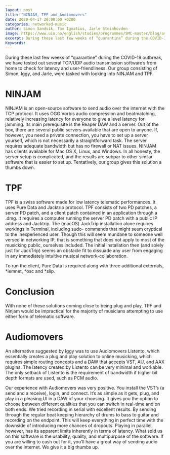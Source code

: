 ```yaml
---
layout: post
title: "NINJAM, TPF and Audiomovers"
date: 2020-04-17 20:00:00 +0200
categories: networked-music
author: Simon Sandvik, Tom Ignatius, Jarle Steinhovden
image: https://www.uio.no/english/studies/programmes/SMC-master/blog/assets/image/2020_04_17_simosa_ninjam.png
excerpt: During these last few weeks of “quarantine” during the COVID-19 outbreak, we have tested out several TCP/UDP audio transmission software’s from home to check for latency and user-friendliness. Our group consisting of Simon, Iggy, and Jarle, were tasked with looking into NINJAM and TPF.
Keywords: 
--- 
```


During these last few weeks of “quarantine” during the COVID-19 outbreak, we have tested out several TCP/UDP audio transmission software’s from home to check for latency and user-friendliness. Our group consisting of Simon, Iggy, and Jarle, were tasked with looking into NINJAM and TPF.


# NINJAM
NINJAM is an open-source software to send audio over the internet with the TCP protocol. It uses OGG Vorbis audio compression and beatmatching, relatively increasing latency for everyone to give a level latency for jamming. Its main prerequisite is the Reaper DAW and a server. Out of the box, there are several public servers available that are open to anyone. If, however, you need a private connection, you have to set up a server yourself, which is not necessarily a straightforward task. The server requires adequate bandwidth but has no firewall or NAT issues. NINJAM has clients available for Mac OS X, Linux, and Windows.
In all honesty, the server setup is complicated, and the results are subpar to other similar software that is easier to set up. Tentatively, our group gives this solution a thumbs down.


# TPF
TPF is a swiss software made for low latency telematic performances. It uses Pure Data and Jacktrip protocol. TPF consists of two PD patches, a server PD patch, and a client patch contained in an application through a .dmg. It requires a computer running the server PD patch with a public IP address and Jacktrip. The (macOS) JackTrip installation alone requires workings in Terminal, including sudo- commands that might seem cryptical to the inexperienced user. Though this will seem mundane to someone well versed in networking IP, that is something that does not apply to most of the musicking public, ourselves included. 
The initial installation then (and solely just for JackTrip) seems an obstacle fit to dissuade any user from engaging in any immediately intuitive musical network-collaboration. 

To run the client, Pure Data is required along with three additional externals, *iemnet, *osc and *slip.

# Conclusion
With none of these solutions coming close to being plug and play, TPF and Ninjam would be impractical for the majority of musicians attempting to use either form of telematic software. 

# Audiomovers
An alternative suggested by Iggy was to use Audiomovers Listento, which essentially creates a plug and play solution to online musicking, which requires simple routing concepts and a DAW that accepts VST, AU, and AAX plugins. The latency created by Listento can be very minimal and workable. The only setback of Listento is the requirement of bandwidth if higher bit depth formats are used, such as PCM audio.

Our experience with Audiomovers was very positive. You install the VST’s (a send and a receive), login, and connect. It’s as simple as it gets, plug, and play in a pleasing UI in a DAW of your choosing. It gives you the option to choose between different qualities that you can switch in real-time and on both ends. We tried recording in serial with excellent results. By sending through the regular beat keeping hierarchy of drums to bass to guitar and recording on the endpoint. This will keep everything in perfect time with the downside of introducing more chances of dropouts. Playing in parallel, however, has its apparent limits inherently in terms of latency. What sold us on this software is the usability, quality, and multipurpose of the software. If you are willing to cash out for it, you’ll have a great way of sending audio over the internet. We give it a big thumbs up.

